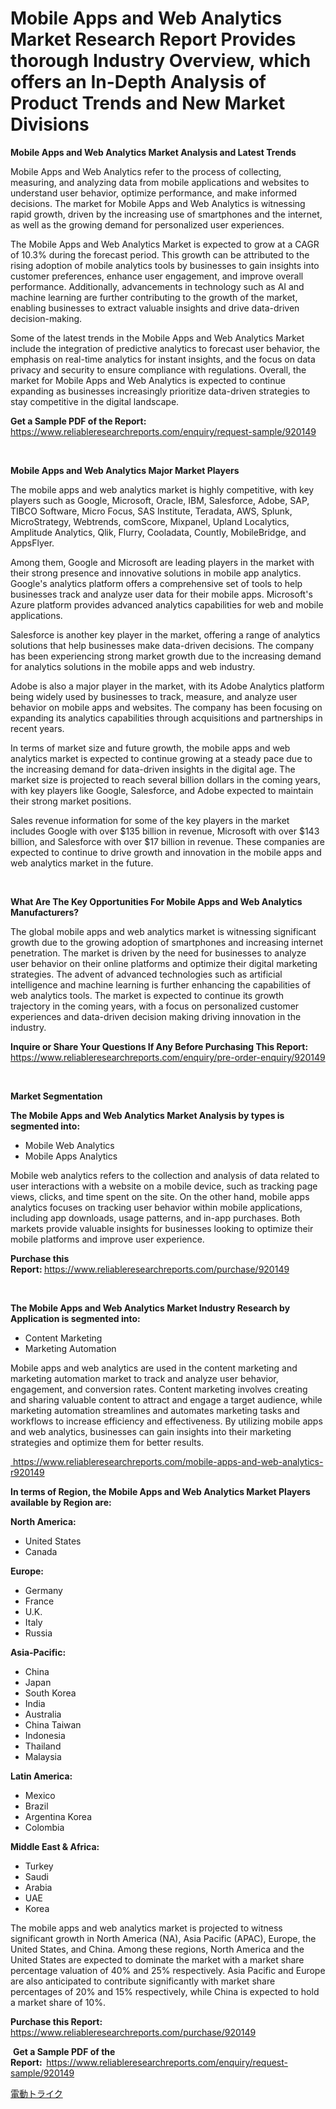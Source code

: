 <p><h1>Mobile Apps and Web Analytics Market Research Report Provides thorough Industry Overview, which offers an In-Depth Analysis of Product Trends and New Market Divisions</h1></p><p><strong>Mobile Apps and Web Analytics Market Analysis and Latest Trends</strong></p>
<p><p>Mobile Apps and Web Analytics refer to the process of collecting, measuring, and analyzing data from mobile applications and websites to understand user behavior, optimize performance, and make informed decisions. The market for Mobile Apps and Web Analytics is witnessing rapid growth, driven by the increasing use of smartphones and the internet, as well as the growing demand for personalized user experiences.</p><p>The Mobile Apps and Web Analytics Market is expected to grow at a CAGR of 10.3% during the forecast period. This growth can be attributed to the rising adoption of mobile analytics tools by businesses to gain insights into customer preferences, enhance user engagement, and improve overall performance. Additionally, advancements in technology such as AI and machine learning are further contributing to the growth of the market, enabling businesses to extract valuable insights and drive data-driven decision-making.</p><p>Some of the latest trends in the Mobile Apps and Web Analytics Market include the integration of predictive analytics to forecast user behavior, the emphasis on real-time analytics for instant insights, and the focus on data privacy and security to ensure compliance with regulations. Overall, the market for Mobile Apps and Web Analytics is expected to continue expanding as businesses increasingly prioritize data-driven strategies to stay competitive in the digital landscape.</p></p>
<p><strong>Get a Sample PDF of the Report:&nbsp;</strong> <a href="https://www.reliableresearchreports.com/enquiry/request-sample/920149">https://www.reliableresearchreports.com/enquiry/request-sample/920149</a></p>
<p>&nbsp;</p>
<p><strong>Mobile Apps and Web Analytics Major Market Players</strong></p>
<p><p>The mobile apps and web analytics market is highly competitive, with key players such as Google, Microsoft, Oracle, IBM, Salesforce, Adobe, SAP, TIBCO Software, Micro Focus, SAS Institute, Teradata, AWS, Splunk, MicroStrategy, Webtrends, comScore, Mixpanel, Upland Localytics, Amplitude Analytics, Qlik, Flurry, Cooladata, Countly, MobileBridge, and AppsFlyer.</p><p>Among them, Google and Microsoft are leading players in the market with their strong presence and innovative solutions in mobile app analytics. Google's analytics platform offers a comprehensive set of tools to help businesses track and analyze user data for their mobile apps. Microsoft's Azure platform provides advanced analytics capabilities for web and mobile applications.</p><p>Salesforce is another key player in the market, offering a range of analytics solutions that help businesses make data-driven decisions. The company has been experiencing strong market growth due to the increasing demand for analytics solutions in the mobile apps and web industry.</p><p>Adobe is also a major player in the market, with its Adobe Analytics platform being widely used by businesses to track, measure, and analyze user behavior on mobile apps and websites. The company has been focusing on expanding its analytics capabilities through acquisitions and partnerships in recent years.</p><p>In terms of market size and future growth, the mobile apps and web analytics market is expected to continue growing at a steady pace due to the increasing demand for data-driven insights in the digital age. The market size is projected to reach several billion dollars in the coming years, with key players like Google, Salesforce, and Adobe expected to maintain their strong market positions.</p><p>Sales revenue information for some of the key players in the market includes Google with over $135 billion in revenue, Microsoft with over $143 billion, and Salesforce with over $17 billion in revenue. These companies are expected to continue to drive growth and innovation in the mobile apps and web analytics market in the future.</p></p>
<p>&nbsp;</p>
<p><strong>What Are The Key Opportunities For Mobile Apps and Web Analytics Manufacturers?</strong></p>
<p><p>The global mobile apps and web analytics market is witnessing significant growth due to the growing adoption of smartphones and increasing internet penetration. The market is driven by the need for businesses to analyze user behavior on their online platforms and optimize their digital marketing strategies. The advent of advanced technologies such as artificial intelligence and machine learning is further enhancing the capabilities of web analytics tools. The market is expected to continue its growth trajectory in the coming years, with a focus on personalized customer experiences and data-driven decision making driving innovation in the industry.</p></p>
<p><strong>Inquire or Share Your Questions If Any Before Purchasing This Report:</strong> <a href="https://www.reliableresearchreports.com/enquiry/pre-order-enquiry/920149">https://www.reliableresearchreports.com/enquiry/pre-order-enquiry/920149</a></p>
<p>&nbsp;</p>
<p><strong>Market Segmentation</strong></p>
<p><strong>The Mobile Apps and Web Analytics Market Analysis by types is segmented into:</strong></p>
<p><ul><li>Mobile Web Analytics</li><li>Mobile Apps Analytics</li></ul></p>
<p><p>Mobile web analytics refers to the collection and analysis of data related to user interactions with a website on a mobile device, such as tracking page views, clicks, and time spent on the site. On the other hand, mobile apps analytics focuses on tracking user behavior within mobile applications, including app downloads, usage patterns, and in-app purchases. Both markets provide valuable insights for businesses looking to optimize their mobile platforms and improve user experience.</p></p>
<p><strong>Purchase this Report:&nbsp;</strong><a href="https://www.reliableresearchreports.com/purchase/920149">https://www.reliableresearchreports.com/purchase/920149</a></p>
<p>&nbsp;</p>
<p><strong>The Mobile Apps and Web Analytics Market Industry Research by Application is segmented into:</strong></p>
<p><ul><li>Content Marketing</li><li>Marketing Automation</li></ul></p>
<p><p>Mobile apps and web analytics are used in the content marketing and marketing automation market to track and analyze user behavior, engagement, and conversion rates. Content marketing involves creating and sharing valuable content to attract and engage a target audience, while marketing automation streamlines and automates marketing tasks and workflows to increase efficiency and effectiveness. By utilizing mobile apps and web analytics, businesses can gain insights into their marketing strategies and optimize them for better results.</p></p>
<p><a href="https://www.reliableresearchreports.com/mobile-apps-and-web-analytics-r920149">&nbsp;https://www.reliableresearchreports.com/mobile-apps-and-web-analytics-r920149</a></p>
<p><strong>In terms of Region, the Mobile Apps and Web Analytics Market Players available by Region are:</strong></p>
<p>
    <p> <strong> North America: </strong>
        <ul>
            <li>United States</li>
            <li>Canada</li>
        </ul>
        </p> 
    <p> <strong> Europe: </strong>
        <ul>
            <li>Germany</li>
            <li>France</li>
            <li>U.K.</li>
            <li>Italy</li>
            <li>Russia</li>
        </ul>
        </p> 
    <p> <strong> Asia-Pacific: </strong>
        <ul>
            <li>China</li>
            <li>Japan</li>
            <li>South Korea</li>
            <li>India</li>
            <li>Australia</li>
            <li>China Taiwan</li>
            <li>Indonesia</li>
            <li>Thailand</li>
            <li>Malaysia</li>
        </ul>
        </p> 
    <p> <strong> Latin America: </strong>
        <ul>
            <li>Mexico</li>
            <li>Brazil</li>
            <li>Argentina Korea</li>
            <li>Colombia</li>
        </ul>
        </p> 
    <p> <strong> Middle East & Africa: </strong>
        <ul>
            <li>Turkey</li>
            <li>Saudi</li>
            <li>Arabia</li>
            <li>UAE</li>
            <li>Korea</li>
        </ul>
    </p>
    </p>
<p><p>The mobile apps and web analytics market is projected to witness significant growth in North America (NA), Asia Pacific (APAC), Europe, the United States, and China. Among these regions, North America and the United States are expected to dominate the market with a market share percentage valuation of 40% and 25% respectively. Asia Pacific and Europe are also anticipated to contribute significantly with market share percentages of 20% and 15% respectively, while China is expected to hold a market share of 10%.</p></p>
<p><strong>Purchase this Report: </strong><a href="https://www.reliableresearchreports.com/purchase/920149">https://www.reliableresearchreports.com/purchase/920149</a></p>
<p>&nbsp;<strong>Get a Sample PDF of the Report:&nbsp;&nbsp;</strong><a href="https://www.reliableresearchreports.com/enquiry/request-sample/920149">https://www.reliableresearchreports.com/enquiry/request-sample/920149</a></p>
<p><strong></strong></p>
<p><p><a href="https://github.com/deonnorth8/Market-Research-Report-List-1/blob/main/237034852599.md">電動トライク</a></p></p>